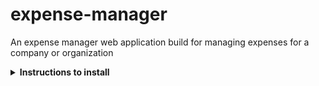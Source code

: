 # expense-manager
An expense manager web application build for managing expenses for a company or organization

<details><summary><b>Instructions to install</b></summary>

1. Install 
	
	```sh
	node.js (LTS)
	sdk: .net 5
	MS SQL Server 2017 or above
	```

2. Go to **ExpenseManager.ClientApplication** :

    ```sh
    $ yarn
	$ yarn watch
    ```

3. Change connection string in **ExpenseManager.Web/appsettings.json**
	
4. Go to **ExpenseManager.Web** :
	
	```sh
	$ dotnet run
	```
</details>
